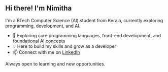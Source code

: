 ## Hi there! I'm Nimitha

I'm a BTech Computer Science (AI) student from Kerala, currently exploring programming, development, and AI.

- 🌱 Exploring core programming languages, front-end development, and foundational AI concepts
- 💡 Here to build my skills and grow as a developer  
- 📫 Connect with me on [LinkedIn](https://www.linkedin.com/in/nimitha-s-nair/)

Always open to learning and new opportunities.
